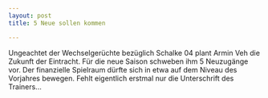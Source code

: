 ```yaml
---
layout: post
title: 5 Neue sollen kommen

---
```


Ungeachtet der Wechselgerüchte bezüglich Schalke 04 plant Armin Veh die Zukunft der Eintracht. Für die neue Saison schweben ihm 5 Neuzugänge vor. Der finanzielle Spielraum dürfte sich in etwa auf dem Niveau des Vorjahres bewegen. Fehlt eigentlich erstmal nur die Unterschrift des Trainers...


